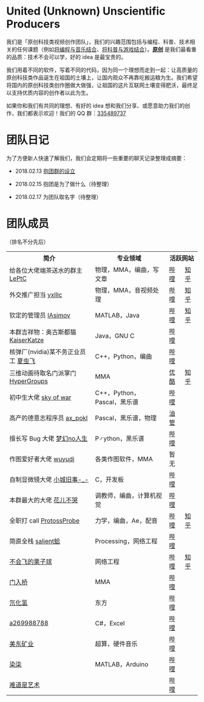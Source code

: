 # United (Unknown) Unscientific Producers

我们是「原创科技类视频创作团队」，我们的兴趣范围包括与编程、科普、技术相关的任何课题（例如[将编程与音乐结合](http://www.bilibili.com/video/av18623766)、[将科普与游戏结合](http://www.bilibili.com/video/av19070980)）。<ins><b>原创</b></ins> 是我们最看重的品质：技术不会可以学，好的 idea 是最宝贵的。

我们用着不同的软件，写着不同的代码，因为同一个理想而走到一起：让高质量的原创科技类作品诞生在祖国的土壤上，让国内观众不再靠吃搬运粮为生。我们希望将国内的原创科技类创作圈做大做强，让祖国的这片互联网土壤变得肥沃，最终足以支持优质内容的创作者以此为生。

如果你和我们有共同的理想、有好的 idea 想和我们分享、或愿意助力我们的创作，我们都表示欢迎！我们的 QQ 群：[335489737](http://qm.qq.com/cgi-bin/qm/qr?k=nO9RO5NkSi_fMN9inKDG7x-0JGWakT3q)



# 团队日记

为了方便新人快速了解我们，我们会定期将一些重要的聊天记录整理成摘要：

- 2018.02.13 [抱团群的设立](http://www.bilibili.com/read/cv220952)

- 2018.02.15 抱团是为了做什么（待整理）

- 2018.02.17 为团队取名字（待整理）



# 团队成员

（排名不分先后）

<table>
  <tr>
    <th>简介</th>
    <th>专业领域</th>
    <th colspan="2">活跃网站</th>
  </tr>
  <tr>
    <td>给各位大佬端茶送水的群主 <a href="https://github.com/LePtC">LePtC</a></td>
    <td>物理，MMA，编曲，写文章</td>
    <td><a href="http://space.bilibili.com/2654670/">哔哩</a></td>
    <td><a href="https://www.zhihu.com/people/leptc/">知乎</a></td>
  </tr>
  <tr>
    <td>外交推广担当 <a href="https://github.com/yxlllc">yxlllc</a></td>
    <td>物理，MMA，音视频处理</td>
    <td><a href="http://space.bilibili.com/75304607">哔哩</a></td>
    <td><a href="https://www.zhihu.com/people/yxlllc/">知乎</a></td>
  </tr>
  <tr>
    <td>钦定的管理员 <a href="https://github.com/Hansimov">IAsimov</a></td>
    <td>MATLAB，Java</td>
    <td><a href="http://space.bilibili.com/15870477/">哔哩</a></td>
    <td><a href="https://www.zhihu.com/people/zh-yu-88-90/">知乎</a></td>
  </tr>
  <tr>
    <td>本群吉祥物：奥古斯都猫 <a href="https://github.com/donizyo">KaiserKatze</a></td>
    <td>Java，GNU C</td>
    <td><a href="http://space.bilibili.com/6290510/">哔哩</a></td>
    <td></td>
  </tr>
  <tr>
    <td>核弹厂(nvidia)某不务正业员工 <a href="https://github.com/fynv">夏虫飞</a></td>
    <td>C++，Python，编曲</td>
    <td><a href="http://space.bilibili.com/19190861/">哔哩</a></td>
    <td></td>
  </tr>
  <tr>
    <td>三维动画待取名门派掌门 <a href="https://github.com/HyperGroups">HyperGroups</a></td>
    <td>MMA</td>
    <td><a href="http://i.youku.com/hypergroups">优酷</a></td>
    <td><a href="https://www.zhihu.com/people/hypergroups/">知乎</a></td>
  </tr>
  <tr>
    <td>初中生大佬 <a href="https://github.com/Leoleepz">sky of war</a></td>
    <td>C++，Python，Pascal，黑乐谱</td>
    <td><a href="http://space.bilibili.com/95910362">哔哩</a></td>
    <td></td>
  </tr>
  <tr>
    <td>高产的德意志程序员 <a href="https://github.com/wuyudi">ax_pokl</a></td>
    <td>Pascal，黑乐谱，物理</td>
    <td><a href="https://www.youtube.com/channel/UCJRQBLtUKWU1NlHTjveRbvw">油管</a></td>
    <td></td>
  </tr>
  <tr>
    <td>擅长写 Bug 大佬 <a href="">梦幻no人生</a></td>
    <td>P♂ython，黑乐谱</td>
    <td><a href="http://space.bilibili.com/261669819/">哔哩</a></td>
    <td></td>
  </tr>
  <tr>
    <td>作图爱好者大佬 <a href="https://github.com/wuyudi">wuyudi</a></td>
    <td>各类作图软件，MMA</td>
    <td>暂无</td>
    <td></td>
  </tr>
  <tr>
    <td>自制显微镜大佬 <a href="">小城旧事-_-</a></td>
    <td>C，开发板</td>
    <td><a href="http://space.bilibili.com/279353518/">哔哩</a></td>
    <td></td>
  </tr>
  <tr>
    <td>本群最大的大佬 <a href="https://github.com/splinter22">花儿不哭</a></td>
    <td>调教师，编曲，计算机视觉</td>
    <td><a href="http://space.bilibili.com/5760446/">哔哩</a></td>
    <td></td>
  </tr>
  <tr>
    <td>全职打 call <a href="https://github.com/ProtossProbe">ProtossProbe</a></td>
    <td>力学，编曲，Ae，配音</td>
    <td><a href="http://space.bilibili.com/488744/">哔哩</a></td>
    <td><a href="https://www.zhihu.com/people/protossprobe">知乎</a></td>
  </tr>
  <tr>
    <td>简直全栈 <a href="https://github.com/OperaRhino">salient蛤</a></td>
    <td>Processing，网络工程</td>
    <td><a href="http://space.bilibili.com/8629138/">哔哩</a></td>
    <td></td>
  </tr>
  <tr>
    <td>  <a href="https://github.com/Nintha">不会飞的栗子球</a></td>
    <td>网络工程</td>
    <td><a href="http://space.bilibili.com/6479479/">哔哩</a></td>
    <td><a href="https://www.zhihu.com/people/nintha">知乎</a></td>
  </tr>
  <tr>
    <td>  <a href="https://github.com/Jirehlov">门入桥</a></td>
    <td>MMA</td>
    <td><a href="http://space.bilibili.com/109144212">哔哩</a></td>
    <td></td>
  </tr>
  <tr>
    <td>  <a href="https://github.com/hydrogendeuterium">氘化氢</a></td>
    <td>东方</td>
    <td><a href="https://space.bilibili.com/29762504">哔哩</a></td>
    <td></td>
  </tr>
  <tr>
    <td>  <a href="https://github.com/a269988788">a269988788</a></td>
    <td>C#，Excel</td>
    <td><a href="http://space.bilibili.com/2317414/">哔哩</a></td>
    <td></td>
  </tr>
  <tr>
    <td>  <a href="https://github.com/ssysm">美东矿业</a></td>
    <td>超算，硬件音乐</td>
    <td><a href="http://space.bilibili.com/10010775">哔哩</a></td>
    <td></td>
  </tr>
  <tr>
    <td>  <a href="">染柒</a></td>
    <td>MATLAB，Arduino</td>
    <td><a href="http://space.bilibili.com/949952/">哔哩</a></td>
    <td></td>
  </tr>
  <tr>
    <td>  <a href="">难道是艺术</a></td>
    <td></td>
    <td><a href="http://space.bilibili.com/3339417">哔哩</a></td>
    <td></td>
  </tr>
</table>


